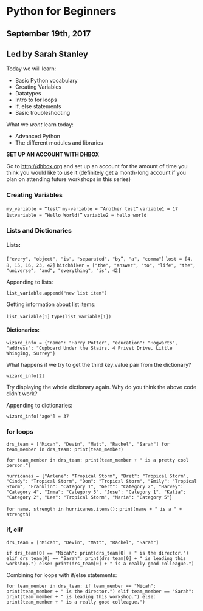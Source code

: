 # Python for Beginners
## September 19th, 2017
## Led by Sarah Stanley

Today we will learn:

* Basic Python vocabulary
* Creating Variables
* Datatypes
* Intro to for loops
* If, else statements
* Basic troubleshooting

What we *wont* learn today:

* Advanced Python
* The different modules and libraries

**SET UP AN ACCOUNT WITH DHBOX**

Go to http://dhbox.org and set up an account for the amount of time you think you would like to use it (definitely get a month-long account if you plan on attending future workshops in this series)

### Creating Variables

`my_variable = “test”`
`my-variable = “Another test”`
`variable1 = 17`
`1stvariable = “Hello World!”`
`variable2 = hello world`

### Lists and Dictionaries

#### Lists:

`["every", "object", "is", "separated", "by”, "a", "comma"]`
`lost = [4, 8, 15, 16, 23, 42]`
`hitchhiker = ["the", "answer", "to", "life", "the", "universe", "and", "everything", "is", 42]`

Appending to lists:

`list_variable.append("new list item")`

Getting information about list items:

`list_variable[1]`
`type(list_variable[1])`

#### Dictionaries:

`wizard_info = {"name": "Harry Potter", "education": "Hogwarts", "address": "Cupboard Under the Stairs, 4 Privet Drive, Little Whinging, Surrey"}`

What happens if we try to get the third key:value pair from the dictionary?

`wizard_info[2]`

Try displaying the whole dictionary again. Why do you think the above code didn't work?

Appending to dictionaries:

`wizard_info['age'] = 37`

### for loops

`drs_team = ["Micah", "Devin", "Matt", "Rachel", "Sarah"]
for team_member in drs_team:
	print(team_member)`

`for team_member in drs_team:
  print(team_member + " is a pretty cool person.")
`

`hurricanes = {"Arlene": "Tropical Storm", "Bret": "Tropical Storm", "Cindy": "Tropical Storm", "Don": "Tropical Storm", "Emily": "Tropical Storm", "Franklin": "Category 1", "Gert": "Category 2", "Harvey": "Category 4", "Irma": "Category 5", "Jose": "Category 1", "Katia": "Category 2", "Lee": "Tropical Storm", "Maria": "Category 5"}`

`for name, strength in hurricanes.items():`
  `print(name + " is a " + strength)`
  
### if, elif

`drs_team = ["Micah", "Devin", "Matt", "Rachel", "Sarah"]`

`if drs_team[0] == "Micah":
    print(drs_team[0] + " is the director.")
elif drs_team[0] == "Sarah":
    print(drs_team[0] + " is leading this workshop.")
else:
    print(drs_team[0] + " is a really good colleague.")`

Combining for loops with if/else statements:    

`for team_member in drs_team:
    if team_member == "Micah":
        print(team_member + " is the director.")
    elif team_member == "Sarah":
        print(team_member + " is leading this workshop.")
    else:
        print(team_member + " is a really good colleague.")`